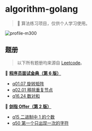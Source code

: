 # algorithm-golang

> 📖 算法练习项目，仅供个人学习使用。

![profile-m300](https://user-images.githubusercontent.com/126223217/221132338-cd17d078-7a77-4df1-bc9e-bcfe810029a5.jpg)


## 题册

> 以下所有题册均来源自 [Leetcode](https://leetcode.cn/)。

🍊 **[程序员面试金典（第 6 版）](https://leetcode.cn/problem-list/xb9lfcwi/)**

* [q01.07 旋转矩阵]()
* [q02.01 移除重复节点]()
* [q16.24 数对和]()

🍊 **[剑指 Offer（第 2 版）](https://leetcode.cn/problem-list/xb9nqhhg/)**

* [q15 二进制中 1 的个数]()
* [q50 第一个只出现一次的字符]()

